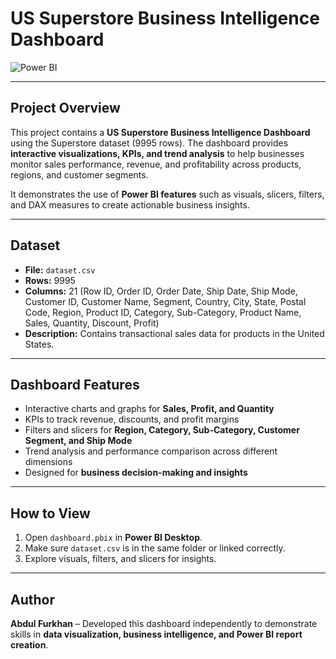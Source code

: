 # US Superstore Business Intelligence Dashboard

![Power BI](https://img.shields.io/badge/Power%20BI-Dashboard-blue)

---

## Project Overview

This project contains a **US Superstore Business Intelligence Dashboard** using the Superstore dataset (9995 rows). The dashboard provides **interactive visualizations, KPIs, and trend analysis** to help businesses monitor sales performance, revenue, and profitability across products, regions, and customer segments.  

It demonstrates the use of **Power BI features** such as visuals, slicers, filters, and DAX measures to create actionable business insights.

---

## Dataset

- **File:** `dataset.csv`  
- **Rows:** 9995  
- **Columns:** 21 (Row ID, Order ID, Order Date, Ship Date, Ship Mode, Customer ID, Customer Name, Segment, Country, City, State, Postal Code, Region, Product ID, Category, Sub-Category, Product Name, Sales, Quantity, Discount, Profit)  
- **Description:** Contains transactional sales data for products in the United States.  

---

## Dashboard Features

- Interactive charts and graphs for **Sales, Profit, and Quantity**  
- KPIs to track revenue, discounts, and profit margins  
- Filters and slicers for **Region, Category, Sub-Category, Customer Segment, and Ship Mode**  
- Trend analysis and performance comparison across different dimensions  
- Designed for **business decision-making and insights**

---

## How to View

1. Open `dashboard.pbix` in **Power BI Desktop**.  
2. Make sure `dataset.csv` is in the same folder or linked correctly.  
3. Explore visuals, filters, and slicers for insights.  

---

## Author

**Abdul Furkhan** – Developed this dashboard independently to demonstrate skills in **data visualization, business intelligence, and Power BI report creation**.  
